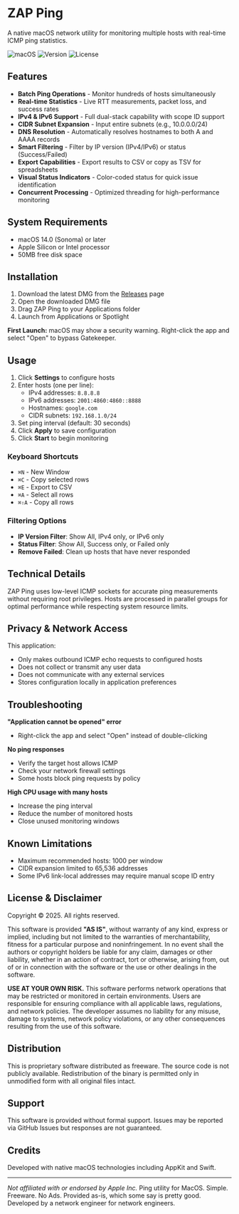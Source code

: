 # ZAP Ping

A native macOS network utility for monitoring multiple hosts with real-time ICMP ping statistics.

![macOS](https://img.shields.io/badge/macOS-14.0%2B-blue)
![Version](https://img.shields.io/github/v/release/yourusername/zap-ping)
![License](https://img.shields.io/badge/license-Proprietary-orange)

## Features

- **Batch Ping Operations** - Monitor hundreds of hosts simultaneously
- **Real-time Statistics** - Live RTT measurements, packet loss, and success rates
- **IPv4 & IPv6 Support** - Full dual-stack capability with scope ID support
- **CIDR Subnet Expansion** - Input entire subnets (e.g., 10.0.0.0/24)
- **DNS Resolution** - Automatically resolves hostnames to both A and AAAA records
- **Smart Filtering** - Filter by IP version (IPv4/IPv6) or status (Success/Failed)
- **Export Capabilities** - Export results to CSV or copy as TSV for spreadsheets
- **Visual Status Indicators** - Color-coded status for quick issue identification
- **Concurrent Processing** - Optimized threading for high-performance monitoring

## System Requirements

- macOS 14.0 (Sonoma) or later
- Apple Silicon or Intel processor
- 50MB free disk space

## Installation

1. Download the latest DMG from the [Releases](https://github.com/yourusername/zap-ping/releases) page
2. Open the downloaded DMG file
3. Drag ZAP Ping to your Applications folder
4. Launch from Applications or Spotlight

**First Launch:** macOS may show a security warning. Right-click the app and select "Open" to bypass Gatekeeper.

## Usage

1. Click **Settings** to configure hosts
2. Enter hosts (one per line):
   - IPv4 addresses: `8.8.8.8`
   - IPv6 addresses: `2001:4860:4860::8888`
   - Hostnames: `google.com`
   - CIDR subnets: `192.168.1.0/24`
3. Set ping interval (default: 30 seconds)
4. Click **Apply** to save configuration
5. Click **Start** to begin monitoring

### Keyboard Shortcuts

- `⌘N` - New Window
- `⌘C` - Copy selected rows
- `⌘E` - Export to CSV
- `⌘A` - Select all rows
- `⌘⇧A` - Copy all rows

### Filtering Options

- **IP Version Filter**: Show All, IPv4 only, or IPv6 only
- **Status Filter**: Show All, Success only, or Failed only
- **Remove Failed**: Clean up hosts that have never responded

## Technical Details

ZAP Ping uses low-level ICMP sockets for accurate ping measurements without requiring root privileges. Hosts are processed in parallel groups for optimal performance while respecting system resource limits.

## Privacy & Network Access

This application:
- Only makes outbound ICMP echo requests to configured hosts
- Does not collect or transmit any user data
- Does not communicate with any external services
- Stores configuration locally in application preferences

## Troubleshooting

**"Application cannot be opened" error**
- Right-click the app and select "Open" instead of double-clicking

**No ping responses**
- Verify the target host allows ICMP
- Check your network firewall settings
- Some hosts block ping requests by policy

**High CPU usage with many hosts**
- Increase the ping interval
- Reduce the number of monitored hosts
- Close unused monitoring windows

## Known Limitations

- Maximum recommended hosts: 1000 per window
- CIDR expansion limited to 65,536 addresses
- Some IPv6 link-local addresses may require manual scope ID entry

## License & Disclaimer

Copyright © 2025. All rights reserved.

This software is provided **"AS IS"**, without warranty of any kind, express or implied, including but not limited to the warranties of merchantability, fitness for a particular purpose and noninfringement. In no event shall the authors or copyright holders be liable for any claim, damages or other liability, whether in an action of contract, tort or otherwise, arising from, out of or in connection with the software or the use or other dealings in the software.

**USE AT YOUR OWN RISK.** This software performs network operations that may be restricted or monitored in certain environments. Users are responsible for ensuring compliance with all applicable laws, regulations, and network policies. The developer assumes no liability for any misuse, damage to systems, network policy violations, or any other consequences resulting from the use of this software.

## Distribution

This is proprietary software distributed as freeware. The source code is not publicly available. Redistribution of the binary is permitted only in unmodified form with all original files intact.

## Support

This software is provided without formal support. Issues may be reported via GitHub Issues but responses are not guaranteed.

## Credits

Developed with native macOS technologies including AppKit and Swift.

---

*Not affiliated with or endorsed by Apple Inc.* Ping utility for MacOS. Simple. Freeware. No Ads. Provided as-is, which some say is pretty good. Developed by a network engineer for network engineers.
